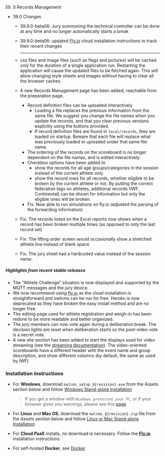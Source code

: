39. 0 Records Management

- 39.0 Changes

  - 39.9.0-beta06: Jury summoning the technical controller can be done at any time and no longer automatically starts a break
  
  - 39.9.0-beta06: updated [Fly.io](https://${env.REPO_OWNER}.github.io/${env.O_REPO_NAME}/#Fly) cloud installation instructions to track their recent changes
  
    ------
  
  - css files and image files (such as flags and pictures) will be cached only for the duration of a single application run. Restarting the application will cause the updated files to be fetched again. This will allow changing style sheets and images without having to clear all the browser caches.
  
  - A new Records Management page has been added, reachable from the preparation page.
    - Record definition files can be uploaded interactively 
      - Loading a file replaces the previous information from the same file.  We suggest you change the file names when you update the records, and that you clear previous versions explicitly using the buttons provided.
      - If record definition files are found in `local/records`, they are  loaded on startup. Beware that each file will replace what was previously loaded or uploaded under that same file name.
    - The ordering of the records on the scoreboard is no longer dependent on the file names, and is edited interactively.
    - Checkbox options have been added to
      - show the records for all age groups/categories in the session instead of the current athlete only
      - show the record rows for all records, whether eligible to be broken by the current athlete or not.  By putting the correct federation tags on athletes, additional records (IWF, Continental) can be shown for information but only the eligible ones will be broken.
    - Fix: Now able to run simulations on fly.io (adjusted the parsing of the forwarding information)
  
  - Fix: The records listed on the Excel reports now shows when a record has been broken multiple times (as opposed to only the last record set)
  
  - Fix: The lifting order screen would occasionally show a stretched athlete line instead of blank space
  
  - Fix: The jury sheet had a hardcoded value instead of the session name.

##### Highlights from recent stable releases

- The "Athlete Challenge" situation is now displayed and supported by the MQTT messages and the jury device.
- We now recommend using [fly.io](https://${env.REPO_OWNER}.github.io/${env.O_REPO_NAME}/#/Fly) as the cloud installation is straightforward and owlcms can be run for free. Heroku is now deprecated as they have broken the easy install method and are no longer free.
- The editing page used for athlete registration and weigh-in has been redone to be more readable and better organized.
- The jury members can now vote again during a deliberation break. The decision lights are reset when deliberation starts so the post-video vote is a secret vote. 
- A new site section has been added to start the displays used for video streaming (see the [streaming documentation](https://${env.REPO_OWNER}.github.io/${env.O_REPO_NAME}/#/OBS?id=_2-setup-owlcms-with-some-data)). The video-oriented scoreboards have a different header with the event name and group description, and show different columns (by default, the same as used by IWF).


### **Installation Instructions**

  - For **Windows**, download `owlcms_setup_${revision}.exe` from the Assets section below and follow [Windows Stand-alone Installation](https://${env.REPO_OWNER}.github.io/${env.O_REPO_NAME}/#/LocalWindowsSetup)

    > If you get a window with `Windows protected your PC`, or if your browser gives you warnings, please see this [page](https://owlcms.github.io/owlcms4-prerelease/#/DefenderOff)

  - For **Linux** and **Mac OS**, download the `owlcms_${revision}.zip` file from the Assets section below and follow [Linux or Mac Stand-alone Installation](https://${env.REPO_OWNER}.github.io/${env.O_REPO_NAME}/#/LocalLinuxMacSetup)

  - For **Cloud PaaS** installs, no download is necessary. Follow the **[Fly.io](https://${env.REPO_OWNER}.github.io/${env.O_REPO_NAME}/#Fly)** installation instructions.

  - For self-hosted **Docker**, see [Docker](https://${env.REPO_OWNER}.github.io/${env.O_REPO_NAME}/#/LocalWindowsSetup)
